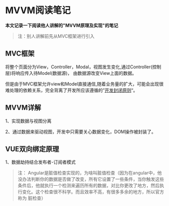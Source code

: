 # MVVM阅读笔记

**本文记录一下阅读他人讲解的"MVVM原理及实现"的笔记**



>  注：别人讲解前先从MVC框架进行引入

## MVC框架

将整个页面分为View，Controller，Modal，视图发生变化,通过Controller(控制层)将响应传入待Model(数据源)， 由数据源改变View上面的数据。

但是由于MVC框架允许view和Model直接通信,随着业务量的扩大，可能会出现很难处理的依赖关系，完全背离了开发所应该遵循的”[开发封闭原则]([https://baike.baidu.com/item/%E5%BC%80%E6%94%BE%E5%B0%81%E9%97%AD%E5%8E%9F%E5%88%99/6028662?fr=aladdin](https://baike.baidu.com/item/开放封闭原则/6028662?fr=aladdin))“。



## MVVM详解

1、实现数据与视图分离

2、通过数据来驱动视图，开发中只需要关心数据变化，DOM操作被封装了。



## VUE双向绑定原理

1、数据劫持结合发布者-订阅者模式

> 注： Angular是脏值检查实现的，为啥叫脏值检查（因为在angular中，他没办法判断你的数据是否做了改变，所有它设置了一些条件，当你触发这些条件后，他就执行一个检测来遍历所有的数据，对比你更改了地方，然后执行变化。这个检查很不科学。而且效率不高，有很多多余的地方，所以官方称为 脏检查）
>
